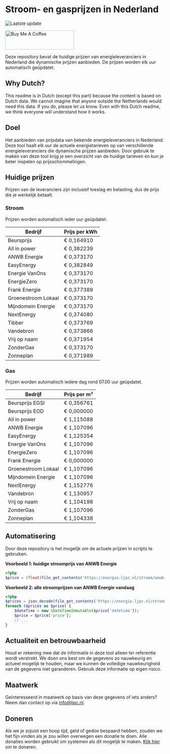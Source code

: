 # Stroom- en gasprijzen in Nederland

![Laatste update](https://img.shields.io/badge/laatste%20update-2023--08--10%2020%3A00%20CET-brightgreen)

<a href="https://www.buymeacoffee.com/Lars-" target="_blank"><img src="https://cdn.buymeacoffee.com/buttons/v2/default-orange.png" alt="Buy Me A Coffee" height="60" style="height: 60px !important;width: 217px !important;" ></a>

Deze repository bevat de huidige prijzen van energieleveranciers in Nederland die dynamische prijzen aanbieden. De prijzen worden elk uur automatisch geüpdatet.

## Why Dutch?

This readme is in Dutch (except this part) because the content is based on Dutch data. We cannot imagine that anyone outside the Netherlands would need this data. If you do, please let us know. Even with this Dutch readme, we think
everyone will understand how it works.

## Doel

Het aanbieden van prijsdata van bekende energieleveranciers in Nederland. Deze tool haalt elk uur de actuele energietarieven op van verschillende energieleveranciers die dynamische prijzen aanbieden. Door gebruik te maken van deze tool
krijg je een overzicht van de huidige tarieven en kun je beter inspelen op prijsschommelingen.

## Huidige prijzen

Prijzen van de leveranciers zijn inclusief toeslag en belasting, dus de prijs die je werkelijk betaalt.

### Stroom

Prijzen worden automatisch ieder uur geüpdatet.

 Bedrijf | Prijs per kWh 
---------|---------------
Beursprijs | € 0,164910
All in power | € 0,382239
ANWB Energie | € 0,373170
EasyEnergy | € 0,382849
Energie VanOns | € 0,373170
EnergieZero | € 0,373170
Frank Energie | € 0,377389
Groenestroom Lokaal | € 0,373170
Mijndomein Energie | € 0,373170
NextEnergy | € 0,374080
Tibber | € 0,373769
Vandebron | € 0,373866
Vrij op naam | € 0,371954
ZonderGas | € 0,373170
Zonneplan | € 0,371989


### Gas

Prijzen worden automatisch iedere dag rond 07.00 uur geüpdatet.

 Bedrijf | Prijs per m³ 
---------|--------------
Beursprijs EGSI | € 0,356761
Beursprijs EOD | € 0,000000
All in power | € 1,115088
ANWB Energie | € 1,107096
EasyEnergy | € 1,125354
Energie VanOns | € 1,107096
EnergieZero | € 1,107096
Frank Energie | € 0,000000
Groenestroom Lokaal | € 1,107096
Mijndomein Energie | € 1,107096
NextEnergy | € 1,152776
Vandebron | € 1,130957
Vrij op naam | € 1,104198
ZonderGas | € 1,107096
Zonneplan | € 1,104338


## Automatisering

Door deze repository is het mogelijk om de actuele prijzen in scripts te gebruiken.

**Voorbeeld 1: huidige stroomprijs van ANWB Energie**

```php
<?php
$price = (float)file_get_contents('https://energie.ljpc.nl/stroom/anwb-energie-nu.txt');

```

**Voorbeeld 2: alle stroomprijzen van ANWB Energie vandaag**

```php
<?php
$prices = json_decode(file_get_contents('https://energie.ljpc.nl/stroom/all-in-power-vandaag.json'),true);
foreach ($prices as $price) {
    $dateTime = new \DateTimeImmutable($price['datetime']);
    $price = $price['price'];
    // ...
}
```

## Actualiteit en betrouwbaarheid

Houd er rekening mee dat de informatie in deze tool alleen ter referentie wordt verstrekt. We doen ons best om de gegevens zo nauwkeurig en actueel mogelijk te houden, maar we kunnen de volledige nauwkeurigheid van de gegevens niet
garanderen. Gebruik deze informatie op eigen risico.

## Maatwerk

Geïnteresseerd in maatwerk op basis van deze gegevens of iets anders? Neem dan contact op
via [info@ljpc.nl](mailto:info@ljpc.nl?subject=Energie%20prijzen).

## Doneren

Als we je zojuist een hoop tijd, geld of gedoe bespaard hebben, zouden we het fijn vinden als je zou willen overwegen een
donatie te doen. Alle donaties worden gebruikt om systemen als dit mogelijk te
maken. [Klik hier](https://www.buymeacoffee.com/Lars-) om te doneren.
